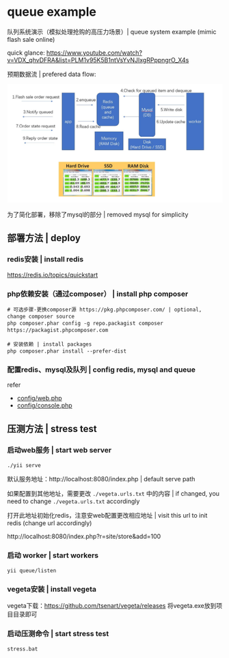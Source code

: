 queue example
============================

队列系统演示（模拟处理抢购的高压力场景）| queue system example (mimic flash sale online)

quick glance: https://www.youtube.com/watch?v=VDX_qhvDFRA&list=PLM1v95K5B1ntVsYvNJIxgRPppngrO_X4s

预期数据流 | prefered data flow:

![data flow](./flow.jpg)

为了简化部署，移除了mysql的部分 | removed mysql for simplicity

## 部署方法 | deploy

### redis安装 | install redis
https://redis.io/topics/quickstart


### php依赖安装（通过composer） | install php composer 

```
# 可选步骤-更换composer源 https://pkg.phpcomposer.com/ | optional, change composer source
php composer.phar config -g repo.packagist composer https://packagist.phpcomposer.com 

# 安装依赖 | install packages
php composer.phar install --prefer-dist
```

### 配置redis、mysql及队列 | config redis, mysql and queue

refer

- [config/web.php](./config/web.php)
- [config/console.php](./config/console.php)

## 压测方法 | stress test

### 启动web服务 | start web server

```
./yii serve
```

默认服务地址：http://localhost:8080/index.php | default serve path

如果配置到其他地址，需要更改 `./vegeta.urls.txt` 中的内容 | if changed, you need to change `./vegeta.urls.txt` accordingly

打开此地址初始化redis，注意安web配置更改相应地址 | visit this url to init redis (change url accordingly)

http://localhost:8080/index.php?r=site/store&add=100


### 启动 worker | start workers

```
yii queue/listen
```



### vegeta安装 | install vegeta

vegeta下载：https://github.com/tsenart/vegeta/releases
将vegeta.exe放到项目目录即可

### 启动压测命令 | start stress test

```
stress.bat
```
